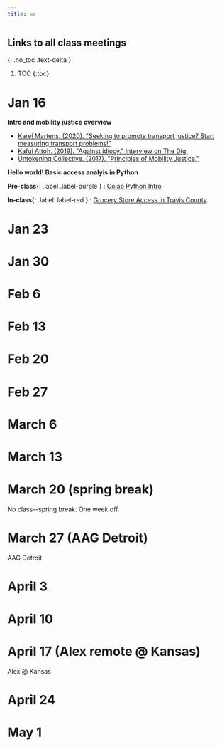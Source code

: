 ```yaml
---
title: xx
---
```


## Links to all class meetings
{: .no_toc .text-delta }

1. TOC
{:toc}

# Jan 16
**Intro and mobility justice overview**

* [Karel Martens. (2020). "Seeking to promote transport justice? Start measuring transport problems!"](https://www.youtube.com/watch?v=B2kxy6cBjxc)
* [Kafui Attoh. (2019). "Against idiocy." Interview on The Dig.](https://www.thedigradio.com/podcast/against-idiocy-with-kafui-attoh/)
* [Untokening Collective. (2017). "Principles of Mobility Justice."](http://www.untokening.org/updates/2017/11/11/untokening-10-principles-of-mobility-justice)

**Hello world! Basic access analyis in Python**

**Pre-class**{: .label .label-purple }
: [Colab Python Intro](#)

**In-class**{: .label .label-red }
: [Grocery Store Access in Travis County](#)

# Jan 23

# Jan 30

# Feb 6

# Feb 13

# Feb 20

# Feb 27

# March 6

# March 13

# March 20 (spring break)

No class--spring break. One week off.

# March 27 (AAG Detroit)

AAG Detroit

# April 3

# April 10

# April 17 (Alex remote @ Kansas)

Alex @ Kansas

# April 24

# May 1